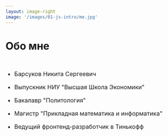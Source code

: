 ```yaml
---
layout: image-right
image: '/images/01-js-intro/me.jpg'
---
```


<style>
li {
    font-size: 1rem;
    margin-bottom: 1rem;
}
</style>

# Обо мне 

<br />

- Барсуков Никита Сергеевич
- Выпускник НИУ "Высшая Школа Экономики"
- Бакалавр "Политология"
- Магистр "Прикладная математика и информатика"
- Ведущий фронтенд-разработчик в Тинькофф

